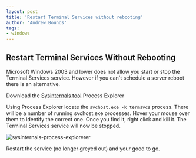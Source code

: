 ```yaml
---
layout: post
title: 'Restart Terminal Services without rebooting'
author: 'Andrew Bounds'
tags:
- windows
---
```


## Restart Terminal Services Without Rebooting

Microsoft Windows 2003 and lower does not allow you start or stop the Terminal Services service. However if you can't schedule a server reboot there is an alternative.

Download the [Sysinternals tool](http://technet.microsoft.com/en-us/sysinternals) Process Explorer  

Using Process Explorer locate the `svchost.exe -k termsvcs` process. There will be a number of running svchost.exe processes. Hover your mouse over them to identify the correct one. Once you find it, right click and kill it. The Terminal Services service will now be stopped.

![sysinternals-process-explorerer](/assets/img/sysinternals-process-explorerer.jpg)

Restart the service (no longer greyed out) and your good to go.
